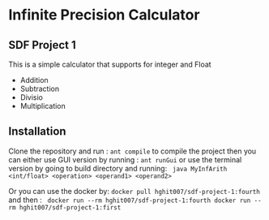 # Infinite Precision Calculator
## SDF Project 1

This is a simple calculator that supports for integer and Float
- Addition
- Subtraction
- Divisio 
- Multiplication

## Installation
Clone the repository and run :
`ant compile` to compile the project
then you can either use GUI version by running :
`ant runGui`
or use the terminal version by going to build directory and running:
` java MyInfArith <int/float> <operation> <operand1> <operand2>`

Or you can use the docker by:
` docker pull hghit007/sdf-project-1:fourth `
and then :
` docker run --rm hghit007/sdf-project-1:fourth docker run --rm hghit007/sdf-project-1:first` 
